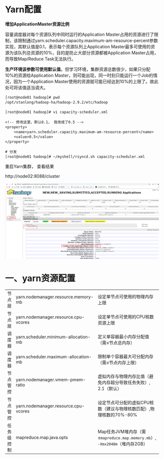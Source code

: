 # Yarn配置

**增加ApplicationMaster资源比例**

容量调度器对每个资源队列中同时运行的Application Master占用的资源进行了限制，该限制通过yarn.scheduler.capacity.maximum-am-resource-percent参数实现，其默认值是0.1，表示每个资源队列上Application Master最多可使用的资源为该队列总资源的10%，目的是防止大部分资源都被Application Master占用，而导致Map/Reduce Task无法执行。

**生产环境该参数可使用默认值**。但学习环境，集群资源总数很少，如果只分配10%的资源给Application Master，则可能出现，同一时刻只能运行一个Job的情况，因为一个Application Master使用的资源就可能已经达到10%的上限了。故此处可将该值适当调大。

```shell
[root@node01 hadoop]# pwd
/opt/stanlong/hadoop-ha/hadoop-2.9.2/etc/hadoop

[root@node01 hadoop]# vi capacity-scheduler.xml

<!-- 修改这里，默认0.1， 我改成了0.5 -->
<property>
    <name>yarn.scheduler.capacity.maximum-am-resource-percent</name>
    <value>0.5</value> 
</property>

# 分发
[root@node01 hadoop]# ~/myshell/rsyncd.sh capacity-scheduler.xml 
```

重启Yarn集群， 查看结果

http://node02:8088/cluster

![](./doc/14.png)



# 一、yarn资源配置

|            |                                      |                                                              |
| ---------- | ------------------------------------ | ------------------------------------------------------------ |
| 节点层     | yarn.nodemanager.resource.memory-mb  | 设定单节点可使用的物理内存上限                               |
| 节点层     | yarn.nodemanager.resource.cpu-vcores | 设定单节点可使用的CPU核数资源上限                            |
| 调度器     | yarn.scheduler.minimum-allocation-mb | 定义单容器最小内存分配值（需≤节点总内存）                    |
| 调度器     | yarn.scheduler.maximum-allocation-mb | 限制单个容器最大可分配内存（需≤节点内存上限）                |
| 节点管控   | yarn.nodemanager.vmem-pmem-ratio     | 虚拟内存与物理内存比值（避免内存超分导致任务失败）, 2.1（默认） |
| 节点管控   | yarn.nodemanager.resource.cpu-vcores | 设定节点可分配的虚拟CPU核数（建议与物理核数匹配）,物理核数的70%-80% |
| ‌任务级控制 | mapreduce.map.java.opts              | Map任务JVM堆内存（需≤`mapreduce.map.memory.mb`）, `-Xmx2048m`（堆内存2GB） |

